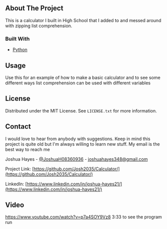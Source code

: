 <!-- ABOUT THE PROJECT -->
## About The Project
This is a calculator I built in High School that I added to and messed around with zipping list comprehension.

### Built With

* [Python](https://python.org/)

<!-- USAGE EXAMPLES -->
## Usage

Use this for an example of how to make a basic calculator and to see some different ways list comprehension can be used with different variables

<!-- LICENSE -->
## License

Distributed under the MIT License. See `LICENSE.txt` for more information.

<!-- CONTACT -->
## Contact

I would love to hear from anybody with suggestions. Keep in mind this project is quite old but I'm always willing to learn new stuff.
My email is the best way to reach me 

Joshua Hayes - [@JoshuaH08360936](https://twitter.com/JoshuaH08360936) - joshuahayes348@gmail.com

Project Link: [https://github.com/Josh2035/Calculator/](https://github.com/Josh2035/Calculator/)

LinkedIn: [https://www.linkedin.com/in/joshua-hayes21/](https://www.linkedin.com/in/joshua-hayes21/)

## Video
https://www.youtube.com/watch?v=p7a4SOY9Vz8
3:33 to see the program run
